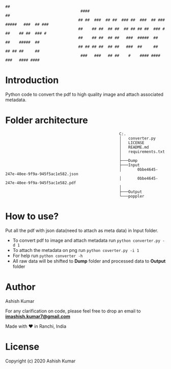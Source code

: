                                                                             ##
                                     ####                                   ##
                                    ## ##  ###  ## ##  ### ##  ###  ## ### #####   ###  ## ###
                                    ##    ## ##  ## ##  ## ## ## ##  ### #  ##    ## ##  ### #
                                    ##    ## ##  ## ##   ###  #####  ##     ##    #####  ##
                                    ## ## ## ##  ## ##   ###  ##     ##     ## ## ##     ##
                                     ###   ###   ## ##    #    #### ####     ###   #### ####

# Introduction
Python code to convert the pdf to high quality image and attach associated metadata.

# Folder architecture
                                                      C:.
                                                      │   converter.py
                                                      │   LICENSE
                                                      │   README.md
                                                      │   requirements.txt
                                                      │
                                                      ├───Dump
                                                      ├───Input
                                                      │       0bbe4645-247e-40ee-9f9a-945f5ac1e582.json
                                                      │       0bbe4645-247e-40ee-9f9a-945f5ac1e582.pdf
                                                      │
                                                      ├───Output
                                                      └───poppler
# How to use?
Put all the pdf with json data(need to attach as meta data) in Input folder.

- To convert pdf to image and attach metadata run
        ```
        python converter.py -d 1
        ```
- To attach the metadata on png run
        ```
        python coverter.py -i 1
        ```
- For help run
        ```
        python converter -h
        ```
- All raw data will be shifted to **Dump** folder and processed data to **Output** folder

# Author
Ashish Kumar

For any clarification on code, please feel free to drop an email to **imashish.kumar7@gmail.com**

Made with ❤️ in Ranchi, India

# License

Copyright (c) 2020 Ashish Kumar

